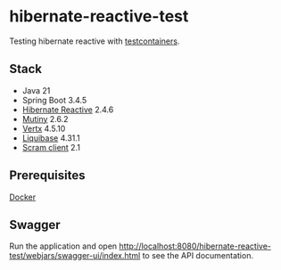 # hibernate-reactive-test
Testing hibernate reactive with [testcontainers](https://testcontainers.com/).  

## Stack
- Java 21
- Spring Boot 3.4.5
- [Hibernate Reactive](https://hibernate.org/reactive/) 2.4.6
- [Mutiny](https://smallrye.io/smallrye-mutiny/1.6.0/tutorials/getting-mutiny/) 2.6.2
- [Vertx](https://vertx.io/docs/vertx-pg-client/java/) 4.5.10
- [Liquibase](https://www.liquibase.com/) 4.31.1
- [Scram client](https://github.com/ongres/scram) 2.1

## Prerequisites
[Docker](https://www.docker.com/products/docker-desktop)

## Swagger
Run the application and open [http://localhost:8080/hibernate-reactive-test/webjars/swagger-ui/index.html](http://localhost:8080/hibernate-reactive-test/webjars/swagger-ui/index.html) to see the API documentation.
